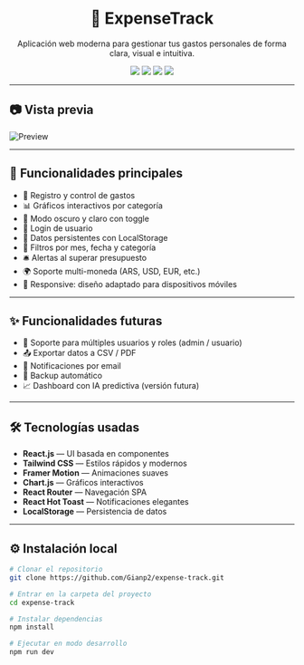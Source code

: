 <h1 align="center">💸 ExpenseTrack</h1>

<p align="center">
  Aplicación web moderna para gestionar tus gastos personales de forma clara, visual e intuitiva.
</p>

<div align="center">
  <img src="https://img.shields.io/badge/React-18-blue?style=flat-square&logo=react" />
  <img src="https://img.shields.io/badge/TailwindCSS-3.0-teal?style=flat-square&logo=tailwindcss" />
  <img src="https://img.shields.io/badge/Framer--Motion-Animation-purple?style=flat-square&logo=framer" />
  <img src="https://img.shields.io/badge/Chart.js-Visualización-orange?style=flat-square&logo=chartdotjs" />
</div>

---

## 📷 Vista previa

![Preview](public/preview.png)

---

## 🚀 Funcionalidades principales

- 🧾 Registro y control de gastos
- 📊 Gráficos interactivos por categoría
- 🌙 Modo oscuro y claro con toggle
- 🔐 Login de usuario
- 🧠 Datos persistentes con LocalStorage
- 📅 Filtros por mes, fecha y categoría
- 🛎 Alertas al superar presupuesto
- 🌍 Soporte multi-moneda (ARS, USD, EUR, etc.)
- 📱 Responsive: diseño adaptado para dispositivos móviles

---

## ✨ Funcionalidades futuras

- 👥 Soporte para múltiples usuarios y roles (admin / usuario)
- 📤 Exportar datos a CSV / PDF
- 📩 Notificaciones por email
- 🧠 Backup automático
- 📈 Dashboard con IA predictiva (versión futura)

---

## 🛠 Tecnologías usadas

- **React.js** — UI basada en componentes
- **Tailwind CSS** — Estilos rápidos y modernos
- **Framer Motion** — Animaciones suaves
- **Chart.js** — Gráficos interactivos
- **React Router** — Navegación SPA
- **React Hot Toast** — Notificaciones elegantes
- **LocalStorage** — Persistencia de datos

---

## ⚙️ Instalación local

```bash
# Clonar el repositorio
git clone https://github.com/Gianp2/expense-track.git

# Entrar en la carpeta del proyecto
cd expense-track

# Instalar dependencias
npm install

# Ejecutar en modo desarrollo
npm run dev
